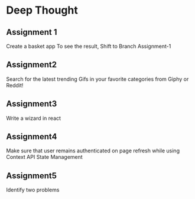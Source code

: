 # Deep Thought

## Assignment 1
Create a basket app
To see the result, Shift to Branch Assignment-1

## Assignment2
Search for the latest trending Gifs in your favorite categories from Giphy or Reddit! 

## Assignment3
Write a wizard in react 

## Assignment4
Make sure that user remains authenticated on page refresh while using Context API State Management

## Assignment5
Identify two problems
